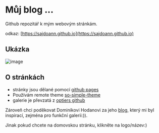 # Můj blog ...

Github repozitář k mým webovým stránkám. 


odkaz: [https://sajdoann.github.io](https://sajdoann.github.io)

## Ukázka 

![image](https://user-images.githubusercontent.com/49040694/193535925-084cb057-545a-4a36-bd91-6985d5684378.png)

## O stránkách
- stránky jsou dělané pomocí [github pages](https://pages.github.com/)
- Používám remote theme [so-simple-theme](https://github.com/mmistakes/so-simple-theme/blob/master/docs/recipes.md)
- galerie je převzatá z [optiers github](https://github.com/opieters/jekyll-image-gallery-example)

Zároveň chci poděkovat Dominikovi Hodanovi za jeho [blog](https://tragram.github.io), který mi byl inspirací, zejména pro funkční galerii:)).

Jinak pokud chcete na domovskou stránku, klikněte na logo/název:) 
